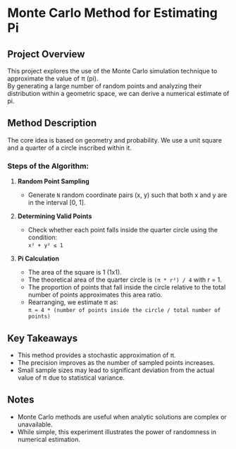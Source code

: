 # Monte Carlo Method for Estimating Pi

## Project Overview

This project explores the use of the Monte Carlo simulation technique to approximate the value of π (pi).  
By generating a large number of random points and analyzing their distribution within a geometric space, we can derive a numerical estimate of pi.

## Method Description

The core idea is based on geometry and probability. We use a unit square and a quarter of a circle inscribed within it.

### Steps of the Algorithm:

1. **Random Point Sampling**  
   - Generate `N` random coordinate pairs (x, y) such that both x and y are in the interval [0, 1].

2. **Determining Valid Points**  
   - Check whether each point falls inside the quarter circle using the condition:  
     `x² + y² ≤ 1`

3. **Pi Calculation**  
   - The area of the square is 1 (1x1).  
   - The theoretical area of the quarter circle is `(π * r²) / 4` with r = 1.  
   - The proportion of points that fall inside the circle relative to the total number of points approximates this area ratio.  
   - Rearranging, we estimate π as:  
     `π ≈ 4 * (number of points inside the circle / total number of points)`

## Key Takeaways

- This method provides a stochastic approximation of π.
- The precision improves as the number of sampled points increases.
- Small sample sizes may lead to significant deviation from the actual value of π due to statistical variance.

## Notes

- Monte Carlo methods are useful when analytic solutions are complex or unavailable.
- While simple, this experiment illustrates the power of randomness in numerical estimation.
